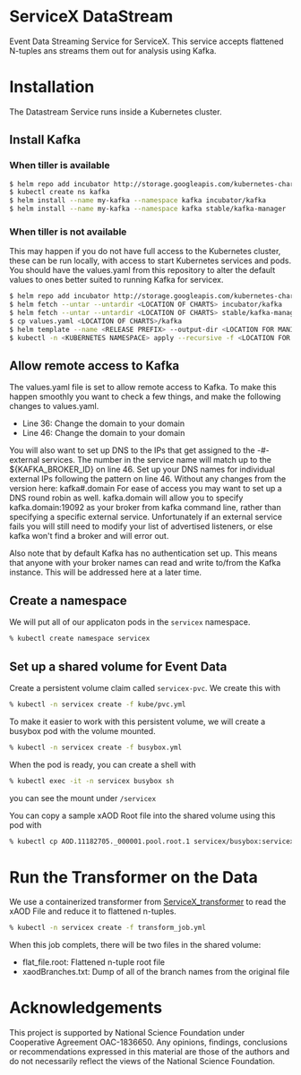 # ServiceX DataStream
Event Data Streaming Service for ServiceX. This service accepts flattened
N-tuples ans streams them out for analysis using Kafka.

# Installation
The Datastream Service runs inside a Kubernetes cluster.
## Install Kafka 
### When tiller is available
```bash
$ helm repo add incubator http://storage.googleapis.com/kubernetes-charts-incubator
$ kubectl create ns kafka
$ helm install --name my-kafka --namespace kafka incubator/kafka
$ helm install --name my-kafka --namespace kafka stable/kafka-manager
```
### When tiller is not available
This may happen if you do not have full access to the Kubernetes cluster, these can be run locally, with access to start Kubernetes services and pods. You should have the values.yaml from this repository to alter the default values to ones better suited to running Kafka for servicex.
```bash
$ helm repo add incubator http://storage.googleapis.com/kubernetes-charts-incubator
$ helm fetch --untar --untardir <LOCATION OF CHARTS> incubator/kafka
$ helm fetch --untar --untardir <LOCATION OF CHARTS> stable/kafka-manager
$ cp values.yaml <LOCATION OF CHARTS>/kafka
$ helm template --name <RELEASE PREFIX> --output-dir <LOCATION FOR MANIFEST> <LOCATION OF CHARTS>
$ kubectl -n <KUBERNETES NAMESPACE> apply --recursive -f <LOCATION FOR MANIFEST>
```
## Allow remote access to Kafka
The values.yaml file is set to allow remote access to Kafka. To make this happen smoothly you want to check a few things, and make the following changes to values.yaml.
* Line 36: Change the domain to your domain
* Line 46: Change the domain to your domain

You will also want to set up DNS to the IPs that get assigned to the <RELEASE PREFIX>-#-external services.
The number in the service name will match up to the ${KAFKA_BROKER_ID} on line 46. Set up your DNS names for individual external IPs following the pattern on line 46. Without any changes from the version here: kafka#.domain
For ease of access you may want to set up a DNS round robin as well. kafka.domain will allow you to specify kafka.domain:19092 as your broker from kafka command line, rather than specifying a specific external service. Unfortunately if an external service fails you will still need to modify your list of advertised listeners, or else kafka won't find a broker and will error out.

Also note that by default Kafka has no authentication set up. This means that anyone with your broker names can read and write to/from the Kafka instance. This will be addressed here at a later time.

## Create a namespace
We will put all of our applicaton pods in the `servicex` namespace.

```bash
% kubectl create namespace servicex
```

## Set up a shared volume for Event Data
Create a persistent volume claim called `servicex-pvc`. We create this with
```bash
% kubectl -n servicex create -f kube/pvc.yml
```

To make it easier to work with this persistent volume, we will create a busybox
pod with the volume mounted.
```bash
% kubectl -n servicex create -f busybox.yml
```

When the pod is ready, you can create a shell with 
```bash
% kubectl exec -it -n servicex busybox sh
```
you can see the mount under `/servicex`

You can copy a sample xAOD Root file into the shared volume using this pod with
```bash
% kubectl cp AOD.11182705._000001.pool.root.1 servicex/busybox:servicex/AOD.11182705._000001.pool.root.1
```

# Run the Transformer on the Data
We use a containerized transformer from 
[ServiceX_transformer](https://github.com/ssl-hep/ServiceX_transformer) to 
read the xAOD File and reduce it to flattened n-tuples.

```bash
% kubectl -n servicex create -f transform_job.yml
``` 

When this job complets, there will be two files in the shared volume:
- flat_file.root: Flattened n-tuple root file
- xaodBranches.txt: Dump of all of the branch names from the original file
 
# Acknowledgements

This project is supported by National Science Foundation under Cooperative 
Agreement OAC-1836650. Any opinions, findings, conclusions or recommendations
expressed in this material are those of the authors and do not necessarily 
reflect the views of the National Science Foundation.

